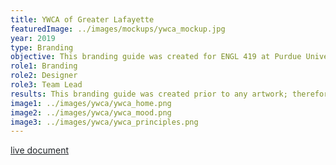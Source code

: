 ```yaml
---
title: YWCA of Greater Lafayette
featuredImage: ../images/mockups/ywca_mockup.jpg
year: 2019
type: Branding
objective: This branding guide was created for ENGL 419 at Purdue University to benefit an upcoming art gallery for YWCA of Greater Lafayette. The art gallery was to display artwork created by members of YWCA to tell the experiences they’ve encountered. The branding guide was created to lead the rest of the class in their final deliverables; therefore, the language and feeling of the gallery was to be strong, yet sensitive.
role1: Branding
role2: Designer
role3: Team Lead
results: This branding guide was created prior to any artwork; therefore, it was difficult to gauge the color and feeling behind the majority of the artwork. Regardless, the feedback and excitement from YWCA were very positive.
image1: ../images/ywca/ywca_home.png
image2: ../images/ywca/ywca_mood.png
image3: ../images/ywca/ywca_principles.png
---
```


<a href="https://issuu.com/ndwenge/docs/gallery-branding-guide" style="color: #212529;">live document</a>
